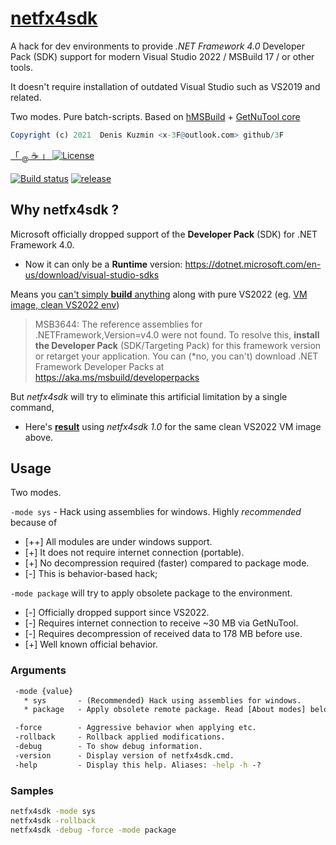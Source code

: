 # [netfx4sdk](https://github.com/3F/netfx4sdk)

A hack for dev environments to provide *.NET Framework 4.0* Developer Pack (SDK) support for modern Visual Studio 2022 / MSBuild 17 / or other tools.

It doesn't require installation of outdated Visual Studio such as VS2019 and related.

Two modes. Pure batch-scripts. Based on [hMSBuild](https://github.com/3F/hMSBuild) + [GetNuTool core](https://github.com/3F/GetNuTool)

```r
Copyright (c) 2021  Denis Kuzmin <x-3F@outlook.com> github/3F
```

[ 「 <sub>@</sub> ☕ 」 ](https://3F.github.io/Donation/) [![License](https://img.shields.io/badge/License-MIT-74A5C2.svg)](https://github.com/3F/netfx4sdk/blob/master/License.txt)

[![Build status](https://ci.appveyor.com/api/projects/status/7d2jae48fii2m99o/branch/master?svg=true)](https://ci.appveyor.com/project/3Fs/netfx4sdk/branch/master)
[![release](https://img.shields.io/github/release/3F/netfx4sdk.svg)](https://github.com/3F/netfx4sdk/releases/latest)

## Why netfx4sdk ?

Microsoft officially dropped support of the **Developer Pack** (SDK) for .NET Framework 4.0.

* Now it can only be a **Runtime** version: https://dotnet.microsoft.com/en-us/download/visual-studio-sdks

Means you [can't simply **build** anything](https://ci.appveyor.com/project/3Fs/vssolutionbuildevent/builds/42027332#L121) along with pure VS2022 (eg. [VM image, clean VS2022 env](https://ci.appveyor.com/project/3Fs/vssolutionbuildevent/builds/42027332#L121))

> MSB3644: The reference assemblies for .NETFramework,Version=v4.0 were not found. To resolve this, **install the Developer Pack** (SDK/Targeting Pack) for this framework version or retarget your application. You can (\*no, you can't) download .NET Framework Developer Packs at https://aka.ms/msbuild/developerpacks

But *netfx4sdk* will try to eliminate this artificial limitation by a single command,

* Here's [**result**](https://ci.appveyor.com/project/3Fs/vssolutionbuildevent/builds/42060343#L6) using *netfx4sdk 1.0* for the same clean VS2022 VM image above.

## Usage

Two modes.

`-mode sys` - Hack using assemblies for windows. Highly *recommended* because of

* [++] All modules are under windows support.
* [+] It does not require internet connection (portable).
* [+] No decompression required (faster) compared to package mode.
* [-] This is behavior-based hack;

`-mode package` will try to apply obsolete package to the environment.

* [-] Officially dropped support since VS2022.
* [-] Requires internet connection to receive ~30 MB via GetNuTool.
* [-] Requires decompression of received data to 178 MB before use.
* [+] Well known official behavior.

### Arguments

```bat
 -mode {value}
   * sys       - (Recommended) Hack using assemblies for windows.
   * package   - Apply obsolete remote package. Read [About modes] below.

 -force        - Aggressive behavior when applying etc.
 -rollback     - Rollback applied modifications.
 -debug        - To show debug information.
 -version      - Display version of netfx4sdk.cmd.
 -help         - Display this help. Aliases: -help -h -?
```

### Samples

```bat
netfx4sdk -mode sys
netfx4sdk -rollback
netfx4sdk -debug -force -mode package
```